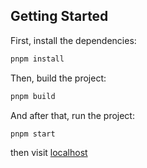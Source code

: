 ## Getting Started

First, install the dependencies:

```bash
pnpm install
```

Then, build the project:

```bash
pnpm build
```

And after that, run the project:

```bash
pnpm start
```

then visit [localhost](http://localhost:3000)
